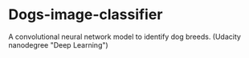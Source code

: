 # Dogs-image-classifier
A convolutional neural network model to identify dog breeds. (Udacity nanodegree "Deep Learning")
